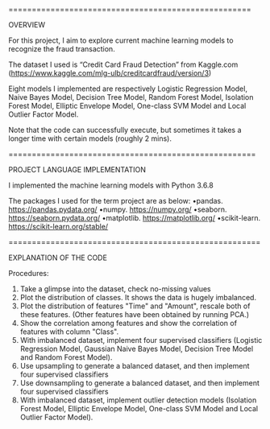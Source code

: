 ====================================================


OVERVIEW

For this project, I aim to explore current machine learning models to recognize the fraud transaction.

The dataset I used is “Credit Card Fraud Detection” from Kaggle.com (https://www.kaggle.com/mlg-ulb/creditcardfraud/version/3)

Eight models I implemented are respectively Logistic Regression Model, Naive Bayes Model, Decision Tree Model, Random Forest Model, Isolation Forest Model, Elliptic Envelope Model, One-class SVM Model and Local Outlier Factor Model.

Note that the code can successfully execute, but sometimes it takes a longer time with certain models (roughly 2 mins).

=====================================================


PROJECT LANGUAGE IMPLEMENTATION

I implemented the machine learning models with Python 3.6.8

The packages I used for the term project are as below:
•pandas. https://pandas.pydata.org/
•numpy. https://numpy.org/
•seaborn. https://seaborn.pydata.org/
•matplotlib. https://matplotlib.org/
•scikit-learn. https://scikit-learn.org/stable/


======================================================


EXPLANATION OF THE CODE

Procedures:
1. Take a glimpse into the dataset, check no-missing values
2. Plot the distribution of classes. It shows the data is hugely imbalanced.
3. Plot the distribution of features "Time" and "Amount", rescale both of these features. (Other features have been obtained by running PCA.)
4. Show the correlation among features and show the correlation of features with column "Class".
5. With imbalanced dataset, implement four supervised classifiers (Logistic Regression Model, Gaussian Naive Bayes Model, Decision Tree Model and Random Forest Model).
6. Use upsampling to generate a balanced dataset, and then implement four supervised classifiers
7. Use downsampling to generate a balanced dataset, and then implement four supervised classifiers
8. With imbalanced dataset, implement outlier detection models (Isolation Forest Model, Elliptic Envelope Model, One-class SVM Model and Local Outlier Factor Model).
